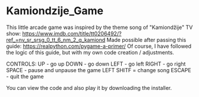 # Kamiondzije_Game
This little arcade game was inspired by the theme song of "Kamiondžije" TV show: https://www.imdb.com/title/tt0206492/?ref_=nv_sr_srsg_0_tt_6_nm_2_q_kamiond  Made possible after passing this guide: https://realpython.com/pygame-a-primer/
Of course, I have followed the logic of this guide, but with my own code creation / adjustments.

CONTROLS:
UP - go up
DOWN - go down
LEFT - go left
RIGHT - go right
SPACE - pause and unpause the game
LEFT SHITF = change song
ESCAPE - quit the game

You can view the code and also play it by downloading the installer.

